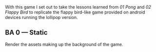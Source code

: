 With this game I set out to take the lessons learned from _01 Pong_ and _02 Flappy Bird_ to replicate the flappy bird-like game provided on android devices running the lollipop version.

## BA 0 — Static

Render the assets making up the background of the game.
